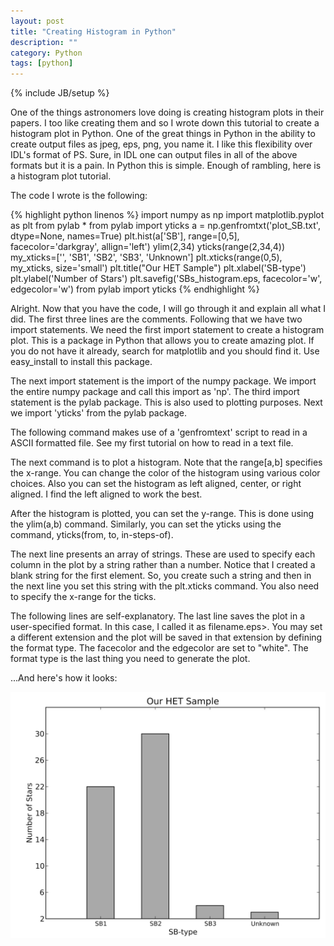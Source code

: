 ```yaml
---
layout: post
title: "Creating Histogram in Python"
description: ""
category: Python
tags: [python]
---
```

{% include JB/setup %}

One of the things astronomers love doing is creating histogram plots in their papers. I too like creating them and so I wrote down this tutorial to create a histogram plot in Python. One of the great things in Python in the ability to create output files as jpeg, eps, png, you name it. I like this flexibility over IDL's format of PS. Sure, in IDL one can output files in all of the above formats but it is a pain. In Python this is simple. Enough of rambling, here is a histogram plot tutorial. 

The code I wrote is the following: 

{% highlight python linenos %}
	import numpy as np
	import matplotlib.pyplot as plt
	from pylab *
	from pylab import yticks
	a = np.genfromtxt('plot_SB.txt', dtype=None, names=True)
	plt.hist(a['SB'], range=[0,5], facecolor='darkgray', allign='left')
	ylim(2,34)
	yticks(range(2,34,4))
	my_xticks=['', 'SB1', 'SB2', 'SB3', 'Unknown']
	plt.xticks(range(0,5), my_xticks, size='small')
	plt.title("Our HET Sample")
	plt.xlabel('SB-type')
	plt.ylabel('Number of Stars')
	plt.savefig('SBs_histogram.eps, facecolor='w', edgecolor='w')
	from pylab import yticks
{% endhighlight %}

Alright. Now that you have the code, I will go through it and explain all what I did. The first three lines are the comments. Following that we have two import statements. We need the first import statement to create a histogram plot. This is a package in Python that allows you to create amazing plot. If you do not have it already, search for matplotlib and you should find it. Use easy_install to install this package. 

The next import statement is the import of the numpy package. We import the entire numpy package and call this import as 'np'. The third import statement is the pylab package. This is also used to plotting purposes. Next we import 'yticks' from the pylab package. 

The following command makes use of a 'genfromtext' script to read in a ASCII formatted file. See my first tutorial on how to read in a text file. 

The next command is to plot a histogram. Note that the range[a,b] specifies the x-range. You can change the color of the histogram using various color choices. Also you can set the histogram as left aligned, center, or right aligned. I find the left aligned to work the best. 

After the histogram is plotted, you can set the y-range. This is done using the ylim(a,b) command. Similarly, you can set the yticks using the command, yticks(from, to, in-steps-of). 

The next line presents an array of strings. These are used to specify each column in the plot by a string rather than a number. Notice that I created a blank string for the first element. So, you create such a string and then in the next line you set this string with the plt.xticks command. You also need to specify the x-range for the ticks. 

The following lines are self-explanatory. The last line saves the plot in a user-specified format. In this case, I called it as filename.eps>. You may set a different extension and the plot will be saved in that extension by defining the format type. The facecolor and the edgecolor are set to "white". The format type is the last thing you need to generate the plot. 

...And here's how it looks: 

![Python Code Output](/assets/images/SBs_histogram.jpg)
